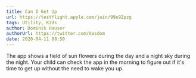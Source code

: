 ```yaml
---
title: Can I Get Up
url: https://testflight.apple.com/join/99e9Zpzg
tags: Utility, Kids
author: Dominik Hauser
authorUrl: https://twitter.com/dasdom
date: 2020-04-11 08:50
---
```


The app shows a field of sun flowers during the day and a night sky during the night. Your child can check the app in the morning to figure out if it's time to get up without the need to wake you up.
